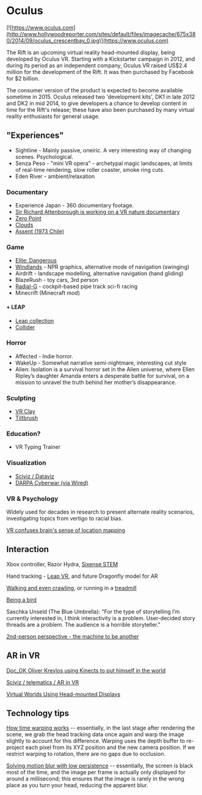 # Oculus

[![https://www.oculus.com](http://www.hollywoodreporter.com/sites/default/files/imagecache/675x380/2014/09/oculus_crescentbay_0.jpg)](https://www.oculus.com)

The Rift is an upcoming virtual reality head-mounted display, being developed by Oculus VR. Starting with a Kickstarter campaign in 2012, and during its period as an independent company, Oculus VR raised US$2.4 million for the development of the Rift. It was then purchased by Facebook for $2 billion. 

The consumer version of the product is expected to become available sometime in 2015. Oculus released two 'development kits', DK1 in late 2012 and DK2 in mid 2014, to give developers a chance to develop content in time for the Rift's release; these have also been purchased by many virtual reality enthusiasts for general usage.

## "Experiences"

- Sightline - Mainly passive, oneiric. A very interesting way of changing scenes. Psychological. 
- Senza Peso - "mini VR opera" - archetypal magic landscapes, at limits of real-time rendering, slow roller coaster, smoke ring cuts.
- Eden River - ambient/relaxation

### Documentary

- Experience Japan - 360 documentary footage.
- [Sir Richard Attenborough is working on a VR nature documentary](http://www.fastcolabs.com/3033320/oculus-rift-powered-nature-documentaries-are-here-complete-with-david-attenborough)
- [Zero Point](http://www.theverge.com/2014/10/28/7078925/zero-point-vr-oculus-rift-documentary-released)
- [Clouds](http://vimeo.com/54633485)
- [Assent (1973 Chile)](http://vimeo.com/89607805)

### Game

- [Elite: Dangerous](http://www.roadtovr.com/play-elite-dangerous-dk2-depth-hands-video/)
- [Windlands](https://www.youtube.com/watch?v=y-vGvXxXZAs) - NPR graphics, alternative mode of navigation (swinging)
- Airdrift - landscape modelling, alternative navigation (hand gliding)
- BlazeRush - toy cars, 3rd person
- [Radial-G](http://www.roadtovr.com/radial-g-just-earned-spot-oculus-rift-demo-folder/) - cockpit-based pipe track sci-fi racing
- Minecrift (Minecraft mod)

#### + LEAP

- [Leap collection](https://developer.leapmotion.com/gallery/tags/vr)
- [Collider](http://stv.re/collider/)

### Horror

- Affected - Indie horror.
- WakeUp - Somewhat narrative semi-nightmare, interesting cut style
- Alien: Isolation is a survival horror set in the Alien universe, where Ellen Ripley’s daughter Amanda enters a desperate battle for survival, on a mission to unravel the truth behind her mother’s disappearance.

### Sculpting

- [VR Clay](http://vrclay.com)
- [Tiltbrush](http://www.tiltbrush.com)

### Education?

- VR Typing Trainer

### Visualization

- [Sciviz / Dataviz](https://www.youtube.com/watch?v=IERHs7yYsWI)
- [DARPA Cyberwar (via Wired)](http://video.wired.com/watch/inside-darpa-s-oculus-cyberwar-visualization)

### VR & Psychology

Widely used for decades in research to present alternate reality scenarios, investigating topics from vertigo to racial bias.

[VR confuses brain's sense of location mapping](http://simulatortrends.com/vr-confuses-brain-cell-gps/)

## Interaction

Xbox controller, Razor Hydra, [Sixense STEM](http://sixense.com/wireless)

Hand tracking - [Leap VR](http://www.roadtovr.com/leap-motions-next-gen-dragonfly-sensor-designed-vr-headsets/), and future Dragonfly model for AR

[Walking and even crawling](https://www.youtube.com/watch?v=wPffziOrE6Y#t=24), or running in a [treadmill](http://www.roadtovr.com/virtual-reality-virtusphere-omnidirectional-treadmill/)

[Being a bird](http://birdly.zhdk.ch/about/)

Saschka Unseld (The Blue Umbrella): "For the type of storytelling I’m currently interested in, I think interactivity is a problem. User-decided story threads are a problem. The audience is a horrible storyteller."

[2nd-person perspective - the machine to be another](http://www.themachinetobeanother.org)

## AR in VR

[Doc_OK Oliver Kreylos using Kinects to put himself in the world](https://www.youtube.com/watch?v=yUu1ZQDCGp8&index=5&list=UUj_UmpoD8Ph_EcyN_xEXrUQ)

[Sciviz / telematics / AR in VR](https://www.youtube.com/watch?v=B4g9J-aSF-c)

[Virtual Worlds Using Head-mounted Displays](https://www.youtube.com/watch?v=R0-dsbeasgA)



## Technology tips

[How time warping works](https://www.youtube.com/watch?v=WvtEXMlQQtI) -- essentially, in the last stage after rendering the scene, we grab the head tracking data once again and warp the image slightly to account for this difference. Warping uses the depth buffer to re-project each pixel from its XYZ position and the new camera position. If we restrict warping to rotation, there are no gaps due to occlusion. 

[Solving motion blur with low persistence](https://www.youtube.com/watch?feature=player_detailpage&v=HoLHHUdi_LE#t=341) -- essentially, the screen is black most of the time, and the image per frame is actually only displayed for around a millisecond; this ensures that the image is rarely in the wrong place as you turn your head, reducing the apparent blur. 